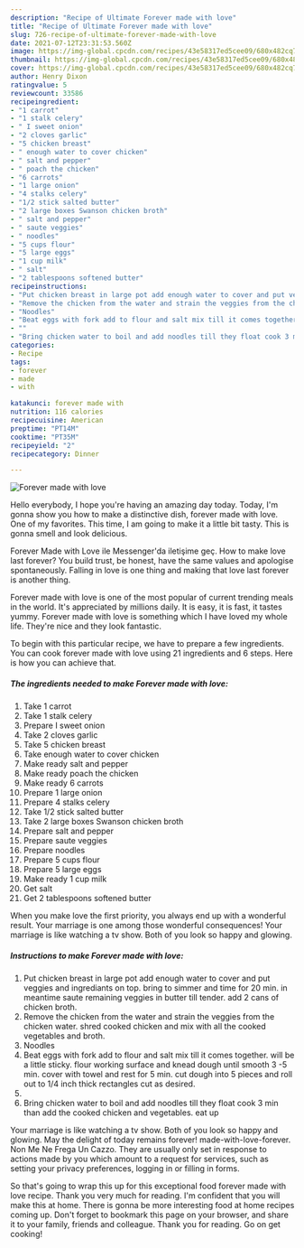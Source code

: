 ```yaml
---
description: "Recipe of Ultimate Forever made with love"
title: "Recipe of Ultimate Forever made with love"
slug: 726-recipe-of-ultimate-forever-made-with-love
date: 2021-07-12T23:31:53.560Z
image: https://img-global.cpcdn.com/recipes/43e58317ed5cee09/680x482cq70/forever-made-with-love-recipe-main-photo.jpg
thumbnail: https://img-global.cpcdn.com/recipes/43e58317ed5cee09/680x482cq70/forever-made-with-love-recipe-main-photo.jpg
cover: https://img-global.cpcdn.com/recipes/43e58317ed5cee09/680x482cq70/forever-made-with-love-recipe-main-photo.jpg
author: Henry Dixon
ratingvalue: 5
reviewcount: 33586
recipeingredient:
- "1 carrot"
- "1 stalk celery"
- " I sweet onion"
- "2 cloves garlic"
- "5 chicken breast"
- " enough water to cover chicken"
- " salt and pepper"
- " poach the chicken"
- "6 carrots"
- "1 large onion"
- "4 stalks celery"
- "1/2 stick salted butter"
- "2 large boxes Swanson chicken broth"
- " salt and pepper"
- " saute veggies"
- " noodles"
- "5 cups flour"
- "5 large eggs"
- "1 cup milk"
- " salt"
- "2 tablespoons softened butter"
recipeinstructions:
- "Put chicken breast in large pot add enough water to cover and put veggies and ingrediants on top. bring to simmer and time for 20 min. in meantime saute remaining veggies in butter till tender. add 2 cans of chicken broth."
- "Remove the chicken from the water and strain the veggies from the chicken water. shred cooked chicken and mix with all the cooked vegetables and broth."
- "Noodles"
- "Beat eggs with fork add to flour and salt mix till it comes together. will be a little sticky. flour working surface and knead dough until smooth 3 -5 min. cover with towel and rest for 5 min. cut dough into 5 pieces and roll out to 1/4 inch thick rectangles cut as desired."
- ""
- "Bring chicken water to boil and add noodles till they float cook 3 min than add the cooked chicken and vegetables. eat up"
categories:
- Recipe
tags:
- forever
- made
- with

katakunci: forever made with 
nutrition: 116 calories
recipecuisine: American
preptime: "PT14M"
cooktime: "PT35M"
recipeyield: "2"
recipecategory: Dinner

---
```



![Forever made with love](https://img-global.cpcdn.com/recipes/43e58317ed5cee09/680x482cq70/forever-made-with-love-recipe-main-photo.jpg)

Hello everybody, I hope you're having an amazing day today. Today, I'm gonna show you how to make a distinctive dish, forever made with love. One of my favorites. This time, I am going to make it a little bit tasty. This is gonna smell and look delicious.

Forever Made with Love ile Messenger&#39;da iletişime geç. How to make love last forever? You build trust, be honest, have the same values and apologise spontaneously. Falling in love is one thing and making that love last forever is another thing.

Forever made with love is one of the most popular of current trending meals in the world. It's appreciated by millions daily. It is easy, it is fast, it tastes yummy. Forever made with love is something which I have loved my whole life. They're nice and they look fantastic.


To begin with this particular recipe, we have to prepare a few ingredients. You can cook forever made with love using 21 ingredients and 6 steps. Here is how you can achieve that.

<!--inarticleads1-->

##### The ingredients needed to make Forever made with love:

1. Take 1 carrot
1. Take 1 stalk celery
1. Prepare  I sweet onion
1. Take 2 cloves garlic
1. Take 5 chicken breast
1. Take  enough water to cover chicken
1. Make ready  salt and pepper
1. Make ready  poach the chicken
1. Make ready 6 carrots
1. Prepare 1 large onion
1. Prepare 4 stalks celery
1. Take 1/2 stick salted butter
1. Take 2 large boxes Swanson chicken broth
1. Prepare  salt and pepper
1. Prepare  saute veggies
1. Prepare  noodles
1. Prepare 5 cups flour
1. Prepare 5 large eggs
1. Make ready 1 cup milk
1. Get  salt
1. Get 2 tablespoons softened butter


When you make love the first priority, you always end up with a wonderful result. Your marriage is one among those wonderful consequences! Your marriage is like watching a tv show. Both of you look so happy and glowing. 

<!--inarticleads2-->

##### Instructions to make Forever made with love:

1. Put chicken breast in large pot add enough water to cover and put veggies and ingrediants on top. bring to simmer and time for 20 min. in meantime saute remaining veggies in butter till tender. add 2 cans of chicken broth.
1. Remove the chicken from the water and strain the veggies from the chicken water. shred cooked chicken and mix with all the cooked vegetables and broth.
1. Noodles
1. Beat eggs with fork add to flour and salt mix till it comes together. will be a little sticky. flour working surface and knead dough until smooth 3 -5 min. cover with towel and rest for 5 min. cut dough into 5 pieces and roll out to 1/4 inch thick rectangles cut as desired.
1. 
1. Bring chicken water to boil and add noodles till they float cook 3 min than add the cooked chicken and vegetables. eat up


Your marriage is like watching a tv show. Both of you look so happy and glowing. May the delight of today remains forever! made-with-love-forever. Non Me Ne Frega Un Cazzo. They are usually only set in response to actions made by you which amount to a request for services, such as setting your privacy preferences, logging in or filling in forms. 

So that's going to wrap this up for this exceptional food forever made with love recipe. Thank you very much for reading. I'm confident that you will make this at home. There is gonna be more interesting food at home recipes coming up. Don't forget to bookmark this page on your browser, and share it to your family, friends and colleague. Thank you for reading. Go on get cooking!
